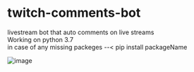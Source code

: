 # twitch-comments-bot <br>
livestream bot that auto comments on live streams <br>
Working on python 3.7 <br>
in case of any missing packeges --< pip install packageName <br>

![image](https://user-images.githubusercontent.com/102553867/178965843-ba53ba6c-e3c4-4a6e-9a12-575263c9b6cd.png)
